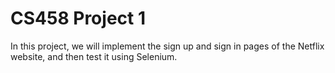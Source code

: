 # CS458 Project 1

In this project, we will implement the sign up and sign in pages of the Netflix website, and then test it using Selenium.
